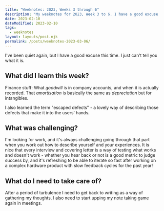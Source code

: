 ```yaml
---
title: "Weeknotes: 2023, Weeks 3 through 6"
description: "My weeknotes for 2023, Week 3 to 6. I have a good excuse, honestly."
date: 2023-02-10
dateModified: 2023-02-10
tags:
  - weeknotes
layout: layouts/post.njk
permalink: /posts/weeknotes-2023-03-06/
---
```


I've been quiet again, but I have a good excuse this time. I just can't tell you what it is.

## What did I learn this week?

Finance stuff: What *goodwill* is in company accounts, and when it is actually recorded. That *amortisation* is basically the same as *depreciation* but for intangibles.

I also learned the term "escaped defects" - a lovely way of describing those defects that make it into the users' hands.

## What was challenging?

I'm looking for work, and it's always challenging going through that part when you work out how to describe yourself and your experiences. It is nice that every interview and covering letter is a way of testing what works and doesn't work - whether you hear back or not is a good metric to judge success by, and it's refreshing to be able to iterate so fast after working on a complex hardware product with slow feedback cycles for the past year!

## What do I need to take care of?

After a period of turbulence I need to get back to writing as a way of gathering my thoughts. I also need to start upping my note taking game again in meetings.